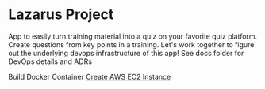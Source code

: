 # Lazarus Project
App to easily turn training material into a quiz on your favorite quiz platform.
Create questions from key points in a training.
Let's work together to figure out the underlying devops infrastructure of this app!
See docs folder for DevOps details and ADRs

Build Docker Container
[Create AWS EC2 Instance](https://github.com/ej838639/lazarus/blob/LAZ-8_test_aws_cli_container/docs/devops/aws/ec2_build_container.md)